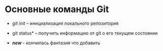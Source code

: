 # Основные команды Git

* *git init* – инициализация локального репозитория

* git status* – получить информацию от git о его текущем состоянии

* ***new*** - кончилась фантазия что добавить